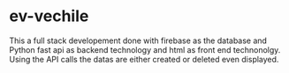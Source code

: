 # ev-vechile
This a full stack developement done with firebase as the database and Python fast api as backend technology and html as front end technonolgy.
Using the API calls the datas are either created or deleted even displayed.
